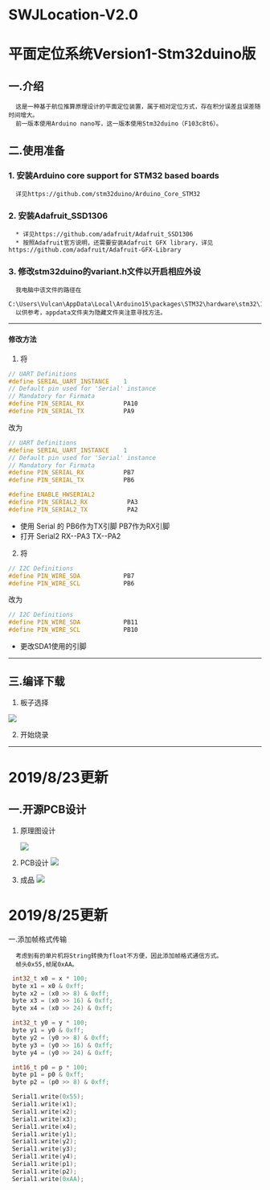 # SWJLocation-V2.0
平面定位系统Version1-Stm32duino版
========
一.介绍
--------
      这是一种基于航位推算原理设计的平面定位装置，属于相对定位方式，存在积分误差且误差随时间增大。
      前一版本使用Arduino nano写，这一版本使用Stm32duino（F103c8t6）。  
      
 二.使用准备
 --------
   ### 1. 安装Arduino core support for STM32 based boards  
      详见https://github.com/stm32duino/Arduino_Core_STM32  

   ### 2. 安装Adafruit_SSD1306
      * 详见https://github.com/adafruit/Adafruit_SSD1306
      * 按照Adafruit官方说明，还需要安装Adafruit GFX library，详见https://github.com/adafruit/Adafruit-GFX-Library  

   ### 3. 修改stm32duino的variant.h文件以开启相应外设
      我电脑中该文件的路径在
      C:\Users\Vulcan\AppData\Local\Arduino15\packages\STM32\hardware\stm32\1.5.0\variants\BLUEPILL_F103XX\variant.h 
      以供参考，appdata文件夹为隐藏文件夹注意寻找方法。
-----
#### 修改方法
1. 将
``` c++ 
// UART Definitions
#define SERIAL_UART_INSTANCE    1
// Default pin used for 'Serial' instance
// Mandatory for Firmata
#define PIN_SERIAL_RX           PA10
#define PIN_SERIAL_TX           PA9
```
改为
``` c++ 
// UART Definitions
#define SERIAL_UART_INSTANCE    1
// Default pin used for 'Serial' instance
// Mandatory for Firmata
#define PIN_SERIAL_RX           PB7
#define PIN_SERIAL_TX           PB6

#define ENABLE_HWSERIAL2
#define PIN_SERIAL2_RX           PA3
#define PIN_SERIAL2_TX           PA2
```
+ 使用 Serial 的 PB6作为TX引脚 PB7作为RX引脚
+ 打开 Serial2 RX--PA3 TX--PA2  

2. 将
```c++
// I2C Definitions
#define PIN_WIRE_SDA            PB7
#define PIN_WIRE_SCL            PB6
```
改为
```c++
// I2C Definitions
#define PIN_WIRE_SDA            PB11
#define PIN_WIRE_SCL            PB10
```
+ 更改SDA1使用的引脚
-------------
三.编译下载
------
  1. 板子选择  
  <img src=https://github.com/VulcanLIU/SWJLocation-V2.0/blob/master/%E6%9D%BF%E5%AD%90%E9%80%89%E6%8B%A9.png>  
  
  2. 开始烧录

--------
2019/8/23更新
======
一.开源PCB设计
---
1. 原理图设计
   
   <img src=https://github.com/VulcanLIU/SWJLocation-V2.0/blob/master/PCB%E6%96%87%E4%BB%B6/%E5%8E%9F%E7%90%86%E5%9B%BE.png>  
2. PCB设计
   <img src=https://github.com/VulcanLIU/SWJLocation-V2.0/blob/master/PCB%E6%96%87%E4%BB%B6/PCB%E8%AE%BE%E8%AE%A1.jpg>  
3. 成品
   <img src=https://github.com/VulcanLIU/SWJLocation-V2.0/blob/master/PCB%E6%96%87%E4%BB%B6/%E6%88%90%E5%93%81.jpg>  

2019/8/25更新
======
一.添加帧格式传输
      
      考虑到有的单片机将String转换为float不方便，因此添加帧格式通信方式。
      帧头0x55,帧尾0xAA。
      
   ```c++
    int32_t x0 = x * 100;
    byte x1 = x0 & 0xff;
    byte x2 = (x0 >> 8) & 0xff;
    byte x3 = (x0 >> 16) & 0xff;
    byte x4 = (x0 >> 24) & 0xff;

    int32_t y0 = y * 100;
    byte y1 = y0 & 0xff;
    byte y2 = (y0 >> 8) & 0xff;
    byte y3 = (y0 >> 16) & 0xff;
    byte y4 = (y0 >> 24) & 0xff;

    int16_t p0 = p * 100;
    byte p1 = p0 & 0xff;
    byte p2 = (p0 >> 8) & 0xff;

    Serial1.write(0x55);
    Serial1.write(x1);
    Serial1.write(x2);
    Serial1.write(x3);
    Serial1.write(x4);
    Serial1.write(y1);
    Serial1.write(y2);
    Serial1.write(y3);
    Serial1.write(y4);
    Serial1.write(p1);
    Serial1.write(p2);
    Serial1.write(0xAA);
   ```